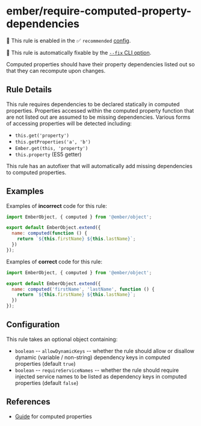 # ember/require-computed-property-dependencies

💼 This rule is enabled in the ✅ `recommended` [config](https://github.com/ember-cli/eslint-plugin-ember#-configurations).

🔧 This rule is automatically fixable by the [`--fix` CLI option](https://eslint.org/docs/latest/user-guide/command-line-interface#--fix).

<!-- end auto-generated rule header -->

Computed properties should have their property dependencies listed out so that they can recompute upon changes.

## Rule Details

This rule requires dependencies to be declared statically in computed properties. Properties accessed within the computed property function that are not listed out are assumed to be missing dependencies. Various forms of accessing properties will be detected including:

- `this.get('property')`
- `this.getProperties('a', 'b')`
- `Ember.get(this, 'property')`
- `this.property` (ES5 getter)

This rule has an autofixer that will automatically add missing dependencies to computed properties.

## Examples

Examples of **incorrect** code for this rule:

```js
import EmberObject, { computed } from '@ember/object';

export default EmberObject.extend({
  name: computed(function () {
    return `${this.firstName} ${this.lastName}`;
  })
});
```

Examples of **correct** code for this rule:

```js
import EmberObject, { computed } from '@ember/object';

export default EmberObject.extend({
  name: computed('firstName', 'lastName', function () {
    return `${this.firstName} ${this.lastName}`;
  })
});
```

## Configuration

This rule takes an optional object containing:

- `boolean` -- `allowDynamicKeys` -- whether the rule should allow or disallow dynamic (variable / non-string) dependency keys in computed properties (default `true`)
- `boolean` -- `requireServiceNames` -- whether the rule should require injected service names to be listed as dependency keys in computed properties (default `false`)

## References

- [Guide](https://guides.emberjs.com/release/object-model/computed-properties/) for computed properties
